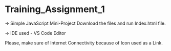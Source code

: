 # Training_Assignment_1

-> Simple JavaScript Mini-Project
Download the files and run Index.html file.

-> IDE used - VS Code Editor

Please, make sure of Internet Connectivity because of Icon used as a Link.
